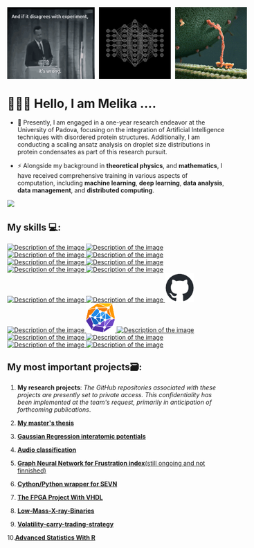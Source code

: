 <div style="display: flex; flex-direction: row;">
    <img src="experiment-science.gif" width="40%" style="margin-right: 10px;" />
    <img src="nn.gif" width="33%" style="margin-right: 10px;" />
    <img src="John-Liebler-Kinesin-Walking.webp" width="33%" />
</div>


# 💁🏻‍♀️ Hello, I am Melika ....

- 🔭 Presently, I am engaged in a one-year research endeavor at the University of Padova, focusing on the integration of Artificial Intelligence techniques with disordered protein structures. Additionally, I am conducting a scaling ansatz analysis on droplet size distributions in protein condensates as part of this research pursuit.

- ⚡ Alongside my background in **theoretical physics**, and **mathematics**, I have received comprehensive training in various aspects of computation, including **machine learning**, **deep learning**, **data analysis**, **data management**, and **distributed computing**.

[![](https://visitcount.itsvg.in/api?id=MELIKAKMM&label=Profile%20Views&color=0&icon=0&pretty=true)](https://visitcount.itsvg.in)

## My skills 💻:


<a href="https://www.mysql.com/">
    <img src="https://upload.wikimedia.org/wikipedia/labs/8/8e/Mysql_logo.png" alt="Description of the image" style="width: 7vw; max-height: 7vh;">
</a>

<a href="https://www.docker.com/">
    <img src="https://miro.medium.com/v2/resize:fit:800/format:webp/1*OARpkeBkn_Tw3vk8H769OQ.png" alt="Description of the image" style="width: 7vw; max-height: 7vh;">
</a>

<a href="https://www.dask.org/">
    <img src="https://numfocus.org/wp-content/uploads/2019/08/Dask-Logo-300x300-1.png" alt="Description of the image" style="width: 7vw; max-height: 7vh;">
</a>

<a href="https://about.gitlab.com/">
    <img src="https://miro.medium.com/v2/resize:fit:1400/format:webp/1*YjOtv5OOEP744YTdzBxWsw.png" alt="Description of the image" style="width: 7vw; max-height: 7vh;">
</a>

<a href="https://www.tensorflow.org/">
    <img src="https://datascientest.com/en/wp-content/uploads/sites/9/2023/10/formation-tensorflow.jpg" alt="Description of the image" style="width: 7vw; max-height: 7vh;">
</a>

<a href="https://keras.io/">
    <img src="https://static.javatpoint.com/tutorial/keras/images/keras.png" alt="Description of the image" style="width: 7vw; max-height: 7vh;">
</a>

<a href="https://pytorch.org/">
    <img src="https://miro.medium.com/v2/resize:fit:1382/format:webp/1*TmPTEZkQ4kBiQqZlwVH0MQ.png" alt="Description of the image" style="width: 7vw; max-height: 7vh;">
</a>

<a href="https://www.r-project.org/">
    <img src="https://branditechture.agency/brand-logos/wp-content/uploads/wpdm-cache/R-900x0.png" alt="Description of the image" style="width: 9vw; max-height: 9vh;">
</a>

<a href="https://www.python.org/">
    <img src="https://www.python.org/static/community_logos/python-logo.png" alt="Description of the image" style="width: 9vw; max-height: 9vh;">
</a>

<a href="https://isocpp.org/">
    <img src="https://logowik.com/content/uploads/images/911_c_logo.jpg" alt="Description of the image" style="width: 8vw; max-height: 8vh;">
</a>

<a href="https://github.com/">
    <img src="github-mark.png" alt="Description of the image" style="width: 7vw; max-height: 7vh;">
</a>

<a href="https://pytorch.org/hub/huggingface_pytorch-transformers/">
    <img src="https://pytorch.org/tutorials/_images/transformer_architecture.jpg" alt="Description of the image" style="width: 7vw; max-height: 7vh;">
</a>

<a href="https://pytorch-geometric.readthedocs.io/en/latest/">
    <img src="https://raw.githubusercontent.com/pyg-team/pyg_sphinx_theme/master/pyg_sphinx_theme/static/img/pyg_logo.png" style="width: 7vw; max-height: 7vh;">
</a>

<a href="https://www.linux.it/">
    <img src="https://upload.wikimedia.org/wikipedia/commons/thumb/3/35/Tux.svg/800px-Tux.svg.png" alt="Description of the image" style="width: 7vw; max-height: 7vh;">
</a>

<a href="https://cython.readthedocs.io/en/latest/">
    <img src="https://cython.readthedocs.io/en/latest/_static/cythonlogo.png" alt="Description of the image" style="width: 7vw; max-height: 7vh;">
</a>


<a href="https://www.anaconda.com/">
    <img src="https://www.anaconda.com/wp-content/uploads/2022/12/anaconda_secondary_logo.svg" alt="Description of the image" style="width: 9vw; max-height: 9vh;">
</a>

<a href="https://code.visualstudio.com/">
    <img src="https://code.visualstudio.com/assets/images/code-stable.png" alt="Description of the image" style="width: 7vw; max-height: 7vh;">
</a>

<a href="https://jupyter.org/">
    <img src="https://jupyter.org/assets/logos/rectanglelogo-greytext-orangebody-greymoons.svg" alt="Description of the image" style="width: 7vw; max-height: 7vh;">
</a>


## My most important projects🗃️:

1. **My research projects**: *The GitHub repositories associated with these projects are presently set to private access. This confidentiality has been implemented at the team's request, primarily in anticipation of forthcoming publications*.
 
2. [**My master's thesis**](https://github.com/Melikakmm/Master_Thesis/tree/main)
3.  [**Gaussian Regression interatomic potentials**](https://github.com/Melikakmm/GPR_fitting_interactive_potential)
4. [**Audio classification**](https://github.com/Melikakmm/CNN-for-sound-classification)
5. [**Graph Neural Network for Frustration index**(still ongoing and not finnished)](https://github.com/Melikakmm/GNN_Frustration)
6. [**Cython/Python wrapper for SEVN**](https://github.com/Melikakmm/SEVN_PYTHON_WRAPPER)
7. [**The FPGA Project With VHDL**](https://github.com/Melikakmm/FPGA)
8. [**Low-Mass-X-ray-Binaries**](https://github.com/Melikakmm/Low-Mass-X-ray-Binaries)
9. [**Volatility-carry-trading-strategy**](https://github.com/Melikakmm/Volatility-carry-trading-strategy)
    
10.[**Advanced Statistics With R**](https://github.com/Melikakmm/R_Projects)

